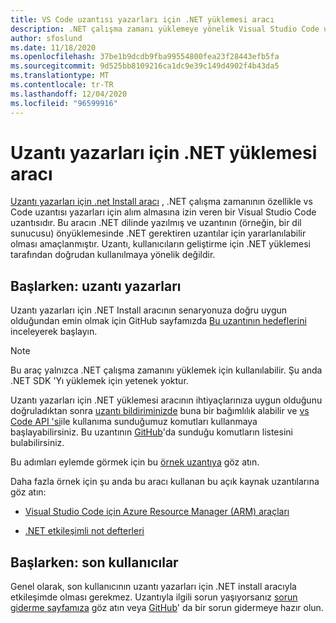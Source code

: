 ```yaml
---
title: VS Code uzantısı yazarları için .NET yüklemesi aracı
description: .NET çalışma zamanı yüklemeye yönelik Visual Studio Code uzantısı olan uzantı yazarları için .NET yükleme aracına genel bakış.
author: sfoslund
ms.date: 11/18/2020
ms.openlocfilehash: 37be1b9dcdb9fba99554800fea23f28443efb5fa
ms.sourcegitcommit: 9d525bb8109216ca1dc9e39c149d4902f4b43da5
ms.translationtype: MT
ms.contentlocale: tr-TR
ms.lasthandoff: 12/04/2020
ms.locfileid: "96599916"
---
```

# <a name="net-install-tool-for-extension-authors"></a>Uzantı yazarları için .NET yüklemesi aracı

[Uzantı yazarları için .net Install aracı](https://github.com/dotnet/vscode-dotnet-runtime) , .NET çalışma zamanının özellikle vs Code uzantısı yazarları için alım almasına izin veren bir Visual Studio Code uzantısıdır. Bu aracın .NET dilinde yazılmış ve uzantının (örneğin, bir dil sunucusu) önyüklemesinde .NET gerektiren uzantılar için yararlanılabilir olması amaçlanmıştır. Uzantı, kullanıcıların geliştirme için .NET yüklemesi tarafından doğrudan kullanılmaya yönelik değildir.

## <a name="getting-started-extension-authors"></a>Başlarken: uzantı yazarları

Uzantı yazarları için .NET Install aracının senaryonuza doğru uygun olduğundan emin olmak için GitHub sayfamızda [Bu uzantının hedeflerini](https://github.com/dotnet/vscode-dotnet-runtime#goals-acquiring-net-core-for-extensions) inceleyerek başlayın.

> [!NOTE]
> Bu araç yalnızca .NET çalışma zamanını yüklemek için kullanılabilir. Şu anda .NET SDK 'Yı yüklemek için yetenek yoktur.

Uzantı yazarları için .NET yüklemesi aracının ihtiyaçlarınıza uygun olduğunu doğruladıktan sonra [uzantı bildiriminizde](https://code.visualstudio.com/api/references/extension-manifest) buna bir bağımlılık alabilir ve [vs Code API 'si](https://code.visualstudio.com/api/extension-guides/command#programmatically-executing-a-command)ile kullanıma sunduğumuz komutları kullanmaya başlayabilirsiniz. Bu uzantının [GitHub](https://github.com/dotnet/vscode-dotnet-runtime/blob/master/Documentation/commands.md)'da sunduğu komutların listesini bulabilirsiniz.

Bu adımları eylemde görmek için bu [örnek uzantıya](https://github.com/dotnet/vscode-dotnet-runtime/tree/master/sample) göz atın.

Daha fazla örnek için şu anda bu aracı kullanan bu açık kaynak uzantılarına göz atın:

- [Visual Studio Code için Azure Resource Manager (ARM) araçları](https://github.com/microsoft/vscode-azurearmtools)

- [.NET etkileşimli not defterleri](https://github.com/dotnet/interactive/tree/main/src/dotnet-interactive-vscode)

## <a name="getting-started-end-users"></a>Başlarken: son kullanıcılar

Genel olarak, son kullanıcının uzantı yazarları için .NET install aracıyla etkileşimde olması gerekmez. Uzantıyla ilgili sorun yaşıyorsanız [sorun giderme sayfamıza](https://github.com/dotnet/vscode-dotnet-runtime/blob/master/Documentation/troubleshooting.md) göz atın veya [GitHub](https://github.com/dotnet/vscode-dotnet-runtime/issues)' da bir sorun gidermeye hazır olun.
